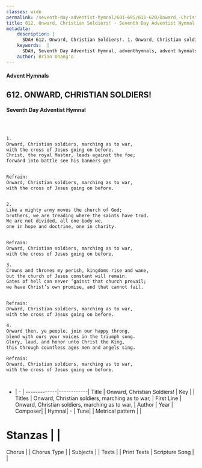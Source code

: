 ```yaml
---
classes: wide
permalink: /seventh-day-adventist-hymnal/601-695/611-620/Onward,-Christian-Soldiers!/
title: 612. Onward, Christian Soldiers! - Seventh Day Adventist Hymnal
metadata:
    description: |
      SDAH 612. Onward, Christian Soldiers!. 1. Onward, Christian soldiers, marching as to war, with the cross of Jesus going on before. Christ, the royal Master, leads against the foe; forward into battle see his banners go! 
    keywords:  |
      SDAH, Seventh Day Adventist Hymnal, adventhymnals, advent hymnals, Onward, Christian Soldiers!, Onward, Christian soldiers, marching as to war, ,Onward, Christian soldiers, marching as to war,
    author: Brian Onang'o
---
```


#### Advent Hymnals
## 612. ONWARD, CHRISTIAN SOLDIERS!
#### Seventh Day Adventist Hymnal

```txt



1.
Onward, Christian soldiers, marching as to war,
with the cross of Jesus going on before.
Christ, the royal Master, leads against the foe;
forward into battle see his banners go!


Refrain:
Onward, Christian soldiers, marching as to war,
with the cross of Jesus going on before.


2.
Like a mighty army moves the church of God;
brothers, we are treading where the saints have trod.
We are not divided, all one body we,
one in hope and doctrine, one in charity.


Refrain:
Onward, Christian soldiers, marching as to war,
with the cross of Jesus going on before.

3.
Crowns and thrones my perish, kingdoms rise and wane,
but the church of Jesus constant will remain.
Gates of hell can never ‘gainst that church prevail;
we have Christ’s own promise, and that cannot fail.


Refrain:
Onward, Christian soldiers, marching as to war,
with the cross of Jesus going on before.

4.
Onward then, ye people, join our happy throng,
blend with ours your voices in the triumph song.
Glory, laud, and honor unto Christ the King,
this through countless ages men and angels sing.

Refrain:
Onward, Christian soldiers, marching as to war,
with the cross of Jesus going on before.




```

- |   -  |
-------------|------------|
Title | Onward, Christian Soldiers! |
Key |  |
Titles | Onward, Christian soldiers, marching as to war, |
First Line | Onward, Christian soldiers, marching as to war, |
Author | 
Year | 
Composer|  |
Hymnal|  - |
Tune|  |
Metrical pattern | |
# Stanzas |  |
Chorus |  |
Chorus Type |  |
Subjects |  |
Texts |  |
Print Texts | 
Scripture Song |  |
  
